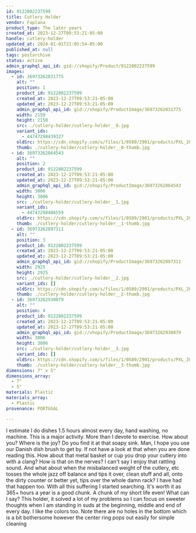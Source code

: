 ```yaml
---
id: 9122802237599
title: Cutlery Holder
vendor: Faplana
product_type: The later years
created_at: 2023-12-27T09:53:21-05:00
handle: cutlery-holder
updated_at: 2024-01-01T21:05:54-05:00
published_at: null
tags: postarchive
status: active
admin_graphql_api_id: gid://shopify/Product/9122802237599
images:
  - id: 36973262831775
    alt: ""
    position: 1
    product_id: 9122802237599
    created_at: 2023-12-27T09:53:21-05:00
    updated_at: 2023-12-27T09:53:21-05:00
    admin_graphql_api_id: gid://shopify/ProductImage/36973262831775
    width: 2150
    height: 2150
    src: ./cutlery-holder/cutlery-holder__0.jpg
    variant_ids:
      - 44747298439327
    oldSrc: https://cdn.shopify.com/s/files/1/0589/2901/products/PXL_20230612_191519958.jpg?v=1703688801
    thumb: ./cutlery-holder/cutlery-holder__0-thumb.jpg
  - id: 36973262864543
    alt: ""
    position: 2
    product_id: 9122802237599
    created_at: 2023-12-27T09:53:21-05:00
    updated_at: 2023-12-27T09:53:21-05:00
    admin_graphql_api_id: gid://shopify/ProductImage/36973262864543
    width: 3006
    height: 3006
    src: ./cutlery-holder/cutlery-holder__1.jpg
    variant_ids:
      - 44747298406559
    oldSrc: https://cdn.shopify.com/s/files/1/0589/2901/products/PXL_20230321_185607498.jpg?v=1703688801
    thumb: ./cutlery-holder/cutlery-holder__1-thumb.jpg
  - id: 36973262897311
    alt: ""
    position: 3
    product_id: 9122802237599
    created_at: 2023-12-27T09:53:21-05:00
    updated_at: 2023-12-27T09:53:21-05:00
    admin_graphql_api_id: gid://shopify/ProductImage/36973262897311
    width: 2925
    height: 2925
    src: ./cutlery-holder/cutlery-holder__2.jpg
    variant_ids: []
    oldSrc: https://cdn.shopify.com/s/files/1/0589/2901/products/PXL_20230612_191558050.jpg?v=1703688801
    thumb: ./cutlery-holder/cutlery-holder__2-thumb.jpg
  - id: 36973262930079
    alt: ""
    position: 4
    product_id: 9122802237599
    created_at: 2023-12-27T09:53:21-05:00
    updated_at: 2023-12-27T09:53:21-05:00
    admin_graphql_api_id: gid://shopify/ProductImage/36973262930079
    width: 3006
    height: 3006
    src: ./cutlery-holder/cutlery-holder__3.jpg
    variant_ids: []
    oldSrc: https://cdn.shopify.com/s/files/1/0589/2901/products/PXL_20230321_185626133.jpg?v=1703688801
    thumb: ./cutlery-holder/cutlery-holder__3-thumb.jpg
dimensions: 7" x 5"
dimensions_array:
  - 7"
  - 5"
materials: Plastic
materials_array:
  - Plastic
provenance: PORTUGAL

---
```


I estimate I do dishes 1.5 hours almost every day, hand washing, no machine. This is a major activity. More than I devote to exercise. How about you? Where is the joy? Do you find it at that soapy sink. Man, I hope you use our Danish dish brush to get by. If not have a look at that when you are done reading this. How about that metal basket or cup you drop your cutlery into with a clang? How is that on the nerves? I can't say I enjoy that rattling sound. And what about when the misbalanced weight of the cutlery, etc tosses the whole jazz off balance and tips it over, clean stuff and all, onto the dirty counter or better yet, tips over the whole damn rack? I have had that happen too. With all this suffering I started searching. It's worth it as 365+ hours a year is a good chunk. A chunk of my short life even! What can I say? This holder, it solved a lot of my problems so I can focus on sweeter thoughts when I am standing in suds at the beginning, middle and end of every day. I like the colors too. Note there are no holes in the bottom which is a bit bothersome however the center ring pops out easily for simple cleaning